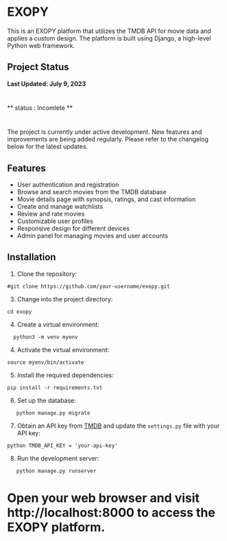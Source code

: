 # EXOPY

This is an EXOPY platform that utilizes the TMDB API for movie data and applies a custom design. The platform is built using Django, a high-level Python web framework.

## Project Status

**Last Updated: July 9, 2023**
#
** status : Incomlete **
#
The project is currently under active development. New features and improvements are being added regularly. Please refer to the changelog below for the latest updates.

## Features

- User authentication and registration
- Browse and search movies from the TMDB database
- Movie details page with synopsis, ratings, and cast information
- Create and manage watchlists
- Review and rate movies
- Customizable user profiles
- Responsive design for different devices
- Admin panel for managing movies and user accounts

## Installation

1. Clone the repository:
```
#git clone https://github.com/your-username/exopy.git
```
3. Change into the project directory:
```
cd exopy
```
4. Create a virtual environment:
```
  python3 -m venv myenv
```

4. Activate the virtual environment:
```
source myenv/bin/activate
```
5. Install the required dependencies:
```
pip install -r requirements.txt
```

6. Set up the database:
```
   python manage.py migrate
```


7. Obtain an API key from [TMDB](https://www.themoviedb.org/) and update the `settings.py` file with your API key:

```
python TMDB_API_KEY = 'your-api-key'

```

8. Run the development server:
```
   python manage.py runserver
```
# Open your web browser and visit http://localhost:8000 to access the EXOPY platform.
